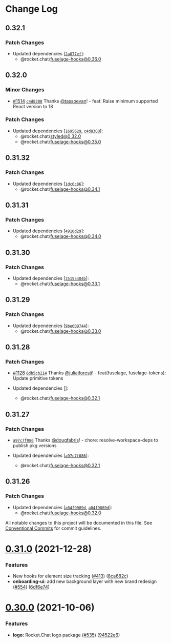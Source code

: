 # Change Log

## 0.32.1

### Patch Changes

- Updated dependencies [[`2a877ef`](https://github.com/RocketChat/fuselage/commit/2a877eff8996f7443df62d63039639212708cd1d)]:
  - @rocket.chat/fuselage-hooks@0.36.0

## 0.32.0

### Minor Changes

- [#1514](https://github.com/RocketChat/fuselage/pull/1514) [`c4d8300`](https://github.com/RocketChat/fuselage/commit/c4d8300a651a25b92450b8830c5028b4fcf8f4a1) Thanks [@tassoevan](https://github.com/tassoevan)! - feat: Raise minimum supported React version to 18

### Patch Changes

- Updated dependencies [[`1695629`](https://github.com/RocketChat/fuselage/commit/1695629a9a9600159f7a6ca8d5f92ab7c8c76008), [`c4d8300`](https://github.com/RocketChat/fuselage/commit/c4d8300a651a25b92450b8830c5028b4fcf8f4a1)]:
  - @rocket.chat/styled@0.32.0
  - @rocket.chat/fuselage-hooks@0.35.0

## 0.31.32

### Patch Changes

- Updated dependencies [[`1dc6c86`](https://github.com/RocketChat/fuselage/commit/1dc6c86df827a44a8c0ac4cc7f239b2507ecd33d)]:
  - @rocket.chat/fuselage-hooks@0.34.1

## 0.31.31

### Patch Changes

- Updated dependencies [[`4910d29`](https://github.com/RocketChat/fuselage/commit/4910d294defc1effc0b857f44138498a73013877)]:
  - @rocket.chat/fuselage-hooks@0.34.0

## 0.31.30

### Patch Changes

- Updated dependencies [[`35155404b`](https://github.com/RocketChat/fuselage/commit/35155404baeb1e44aa1e4d767f431204d3ab2b53)]:
  - @rocket.chat/fuselage-hooks@0.33.1

## 0.31.29

### Patch Changes

- Updated dependencies [[`9be609744`](https://github.com/RocketChat/fuselage/commit/9be609744856f49b8971fb7aa45316ec7fd2463f)]:
  - @rocket.chat/fuselage-hooks@0.33.0

## 0.31.28

### Patch Changes

- [#1128](https://github.com/RocketChat/fuselage/pull/1128) [`6db5cb214`](https://github.com/RocketChat/fuselage/commit/6db5cb2141bf42c9622c5846701e5b26392a1ada) Thanks [@juliajforesti](https://github.com/juliajforesti)! - feat(fuselage, fuselage-tokens): Update primitive tokens

- Updated dependencies []:
  - @rocket.chat/fuselage-hooks@0.32.1

## 0.31.27

### Patch Changes

- [`a97c7f086`](https://github.com/RocketChat/fuselage/commit/a97c7f08633e6e36a39c8933b530f9acacb83af0) Thanks [@dougfabris](https://github.com/dougfabris)! - chore: resolve-workspace-deps to publish pkg versions

- Updated dependencies [[`a97c7f086`](https://github.com/RocketChat/fuselage/commit/a97c7f08633e6e36a39c8933b530f9acacb83af0)]:
  - @rocket.chat/fuselage-hooks@0.32.1

## 0.31.26

### Patch Changes

- Updated dependencies [[`a04f9089d`](https://github.com/RocketChat/fuselage/commit/a04f9089d19ba32d2b2e80738d2d5f4dac0d3e0c), [`a04f9089d`](https://github.com/RocketChat/fuselage/commit/a04f9089d19ba32d2b2e80738d2d5f4dac0d3e0c)]:
  - @rocket.chat/fuselage-hooks@0.32.0

All notable changes to this project will be documented in this file.
See [Conventional Commits](https://conventionalcommits.org) for commit guidelines.

# [0.31.0](https://github.com/RocketChat/fuselage/compare/v0.30.1...v0.31.0) (2021-12-28)

### Features

- New hooks for element size tracking ([#413](https://github.com/RocketChat/fuselage/issues/413)) ([8ca682c](https://github.com/RocketChat/fuselage/commit/8ca682c636d2e4813f7d346cb881513382be63cf))
- **onboarding-ui:** add new background layer with new brand redesign ([#554](https://github.com/RocketChat/fuselage/issues/554)) ([6df6e74](https://github.com/RocketChat/fuselage/commit/6df6e74045183d59deee6db73ae19e59ae1a1482))

# [0.30.0](https://github.com/RocketChat/fuselage/compare/v0.29.0...v0.30.0) (2021-10-06)

### Features

- **logo:** Rocket.Chat logo package ([#535](https://github.com/RocketChat/fuselage/issues/535)) ([94522e6](https://github.com/RocketChat/fuselage/commit/94522e6b74d02f88f56e9ac898ca26b9d1e42fbd))
